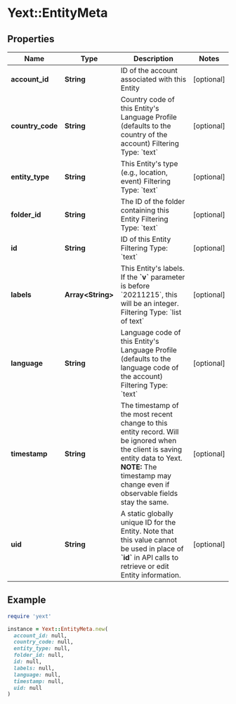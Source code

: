 # Yext::EntityMeta

## Properties

| Name | Type | Description | Notes |
| ---- | ---- | ----------- | ----- |
| **account_id** | **String** | ID of the account associated with this Entity | [optional] |
| **country_code** | **String** | Country code of this Entity&#39;s Language Profile (defaults to the country of the account)  Filtering Type: &#x60;text&#x60; | [optional] |
| **entity_type** | **String** | This Entity&#39;s type (e.g., location, event)  Filtering Type: &#x60;text&#x60; | [optional] |
| **folder_id** | **String** | The ID of the folder containing this Entity  Filtering Type: &#x60;text&#x60; | [optional] |
| **id** | **String** | ID of this Entity  Filtering Type: &#x60;text&#x60; | [optional] |
| **labels** | **Array&lt;String&gt;** | This Entity&#39;s labels. If the **&#x60;v&#x60;** parameter is before &#x60;20211215&#x60;, this will be an integer.  Filtering Type: &#x60;list of text&#x60; | [optional] |
| **language** | **String** | Language code of this Entity&#39;s Language Profile (defaults to the language code of the account)  Filtering Type: &#x60;text&#x60; | [optional] |
| **timestamp** | **String** | The timestamp of the most recent change to this entity record. Will be ignored when the client is saving entity data to Yext.  **NOTE:** The timestamp may change even if observable fields stay the same.  | [optional] |
| **uid** | **String** | A static globally unique ID for the Entity. Note that this value cannot be used in place of **&#x60;id&#x60;** in API calls to retrieve or edit Entity information. | [optional] |

## Example

```ruby
require 'yext'

instance = Yext::EntityMeta.new(
  account_id: null,
  country_code: null,
  entity_type: null,
  folder_id: null,
  id: null,
  labels: null,
  language: null,
  timestamp: null,
  uid: null
)
```

